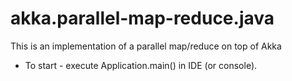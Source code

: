 # akka.parallel-map-reduce.java

This is an implementation of a parallel map/reduce on top of Akka

- To start - execute Application.main() in IDE (or console).


       
